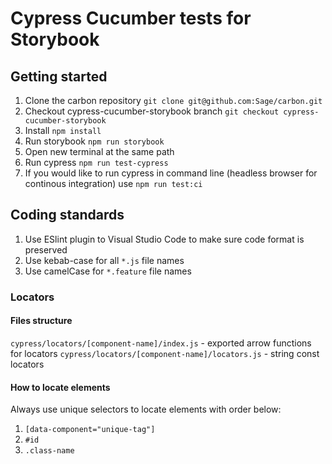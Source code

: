 # Cypress Cucumber tests for Storybook

## Getting started
1. Clone the carbon repository `git clone git@github.com:Sage/carbon.git`
2. Checkout cypress-cucumber-storybook branch `git checkout cypress-cucumber-storybook`
3. Install `npm install`
4. Run storybook `npm run storybook`
5. Open new terminal at the same path
6. Run cypress `npm run test-cypress`
7. If you would like to run cypress in command line (headless browser for continous integration) use `npm run test:ci`

## Coding standards
1. Use ESlint plugin to Visual Studio Code to make sure code format is preserved
2. Use kebab-case for all `*.js` file names
3. Use camelCase for `*.feature` file names

### Locators
#### Files structure
`cypress/locators/[component-name]/index.js` - exported arrow functions for locators
`cypress/locators/[component-name]/locators.js` - string const locators

#### How to locate elements
Always use unique selectors to locate elements with order below:
1. `[data-component="unique-tag"]`
2. `#id`
3. `.class-name`
